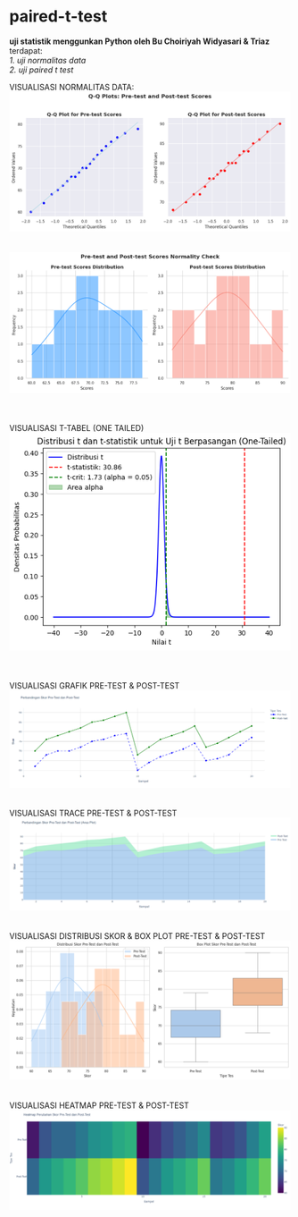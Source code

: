 # paired-t-test
**uji statistik menggunkan Python oleh Bu Choiriyah Widyasari & Triaz**
<br>
terdapat:<br>
*1. uji normalitas data* <br>
*2. uji paired t test*
<br>

VISUALISASI NORMALITAS DATA:
![Distribusi Frekuensi](img/qqnormality.png)
<br>
<br>
<br>
![Distribusi Frekuensi](img/normalitydist.png)
<br>
<br>
<br>
<br>
VISUALISASI T-TABEL (ONE TAILED)
![T](img/onetailed.png)
<br>
<br>
<br>
<br>
VISUALISASI GRAFIK PRE-TEST & POST-TEST
![GRAFIK](img/grafik.png)
<br>
<br>
<br>
VISUALISASI TRACE PRE-TEST & POST-TEST
![TRACE](img/trace.png)
<br>
<br>
<br>
VISUALISASI DISTRIBUSI SKOR & BOX PLOT PRE-TEST & POST-TEST
![DISTBOX](img/distbox.png)
<br>
<br>
<br>
VISUALISASI HEATMAP PRE-TEST & POST-TEST
![HEATMAP](img/newplot.png)
